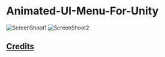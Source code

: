 # Animated-UI-Menu-For-Unity

![ScreenShoot1]("/ScreenShot/Screenshot1.png")
![ScreenShoot2]("/ScreenShot/Screenshot2.png")


## [Credits]("\Assets\CREDITS.md")

